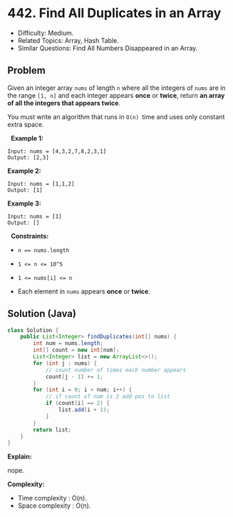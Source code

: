 # 442. Find All Duplicates in an Array

- Difficulty: Medium.
- Related Topics: Array, Hash Table.
- Similar Questions: Find All Numbers Disappeared in an Array.

## Problem

Given an integer array ```nums``` of length ```n``` where all the integers of ```nums``` are in the range ```[1, n]``` and each integer appears **once** or **twice**, return **an array of all the integers that appears **twice****.

You must write an algorithm that runs in ```O(n) ```time and uses only constant extra space.

 
**Example 1:**
```
Input: nums = [4,3,2,7,8,2,3,1]
Output: [2,3]
```

**Example 2:**
```
Input: nums = [1,1,2]
Output: [1]
```

**Example 3:**
```
Input: nums = [1]
Output: []
```
 
**Constraints:**


	
- ```n == nums.length```
	
- ```1 <= n <= 10^5```
	
- ```1 <= nums[i] <= n```
	
- Each element in ```nums``` appears **once** or **twice**.



## Solution (Java)

```java
class Solution {
    public List<Integer> findDuplicates(int[] nums) {
        int num = nums.length;
        int[] count = new int[num];
        List<Integer> list = new ArrayList<>();
        for (int j : nums) {
            // count number of times each number appears
            count[j - 1] += 1;
        }
        for (int i = 0; i < num; i++) {
            // if count of num is 2 add pos to list
            if (count[i] == 2) {
                list.add(i + 1);
            }
        }
        return list;
    }
}
```

**Explain:**

nope.

**Complexity:**

* Time complexity : O(n).
* Space complexity : O(n).
